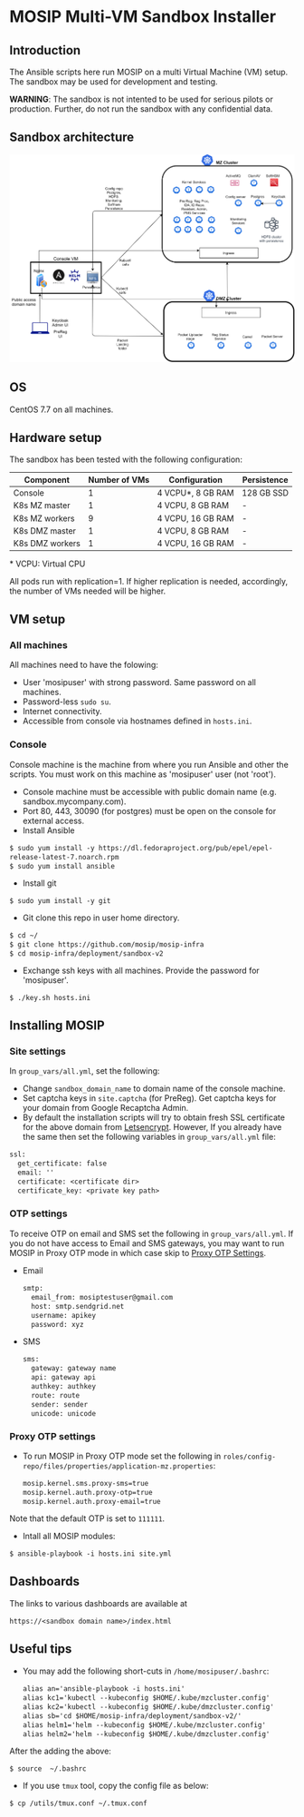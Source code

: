 # MOSIP Multi-VM Sandbox Installer

## Introduction

The Ansible scripts here run MOSIP on a multi Virtual Machine (VM) setup.  The sandbox may be used for development and testing.

**WARNING**: The sandbox is not intented to be used for serious pilots or production.  Further, do not run the sandbox with any confidential data.  

## Sandbox architecture
![](https://github.com/mosip/mosip-infra/blob/master/deployment/sandbox-v2/docs/sandbox_architecture.png)

## OS
CentOS 7.7 on all machines.

## Hardware setup 

The sandbox has been tested with the following configuration:

| Component| Number of VMs| Configuration| Persistence |
|---|---|---|---|
|Console| 1 | 4 VCPU*, 8 GB RAM | 128 GB SSD |
|K8s MZ master | 1 | 4 VCPU, 8 GB RAM | - |
|K8s MZ workers | 9 | 4 VCPU, 16 GB RAM | - |
|K8s DMZ master | 1 | 4 VCPU, 8 GB RAM | - |
|K8s DMZ workers | 1 | 4 VCPU, 16 GB RAM | - |

\* VCPU:  Virtual CPU

All pods run with replication=1.  If higher replication is needed, accordingly, the number of VMs needed will be higher.

## VM setup
### All machines
All machines need to have the folowing:
* User 'mosipuser' with strong password. Same password on all machines.
* Password-less `sudo su`.
* Internet connectivity.
* Accessible from console via hostnames defined in `hosts.ini`.  

### Console 
Console machine is the machine from where you run Ansible and other the scripts.  You must work on this machine as 'mosipuser' user (not 'root').   
* Console machine must be accessible with public domain name (e.g. sandbox.mycompany.com).
* Port 80, 443, 30090 (for postgres) must be open on the console for external access.
* Install Ansible
```
$ sudo yum install -y https://dl.fedoraproject.org/pub/epel/epel-release-latest-7.noarch.rpm
$ sudo yum install ansible
```
* Install git
```
$ sudo yum install -y git
```
* Git clone this repo in user home directory.
```
$ cd ~/
$ git clone https://github.com/mosip/mosip-infra
$ cd mosip-infra/deployment/sandbox-v2
```
* Exchange ssh keys with all machines. Provide the password for 'mosipuser'.
```
$ ./key.sh hosts.ini
``` 

##  Installing MOSIP 
### Site settings
In `group_vars/all.yml`, set the following: 
* Change `sandbox_domain_name`  to domain name of the console machine.
* Set captcha keys in `site.captcha` (for PreReg). Get captcha keys for your domain from Google Recaptcha Admin.
* By default the installation scripts will try to obtain fresh SSL certificate for the above domain from [Letsencrypt](https://letsencrypt.org). However, If you already have the same then set the following variables in `group_vars/all.yml` file:
```
ssl:
  get_certificate: false
  email: ''
  certificate: <certificate dir>
  certificate_key: <private key path> 
```
### OTP settings
To receive OTP on email and SMS set the following in `group_vars/all.yml`.  If you do not have access to Email and SMS gateways, you may want to run MOSIP in Proxy OTP mode in which case skip to [Proxy OTP Settings](#proxy-otp-settings).  
* Email 
  ```
  smtp:
    email_from: mosiptestuser@gmail.com
    host: smtp.sendgrid.net
    username: apikey
    password: xyz
  ```
* SMS 
  ```
  sms:
    gateway: gateway name
    api: gateway api
    authkey: authkey
    route: route
    sender: sender
    unicode: unicode
  ```
### Proxy OTP settings

* To run MOSIP in Proxy OTP mode set the following in `roles/config-repo/files/properties/application-mz.properties`: 
  ```
  mosip.kernel.sms.proxy-sms=true
  mosip.kernel.auth.proxy-otp=true
  mosip.kernel.auth.proxy-email=true
  ```
Note that the default OTP is set to `111111`.

* Intall all MOSIP modules:
```
$ ansible-playbook -i hosts.ini site.yml
```

## Dashboards
The links to various dashboards are available at 

```
https://<sandbox domain name>/index.html
```

## Useful tips
* You may add the following short-cuts in `/home/mosipuser/.bashrc`:
  ```
  alias an='ansible-playbook -i hosts.ini'
  alias kc1='kubectl --kubeconfig $HOME/.kube/mzcluster.config'
  alias kc2='kubectl --kubeconfig $HOME/.kube/dmzcluster.config'
  alias sb='cd $HOME/mosip-infra/deployment/sandbox-v2/'
  alias helm1='helm --kubeconfig $HOME/.kube/mzcluster.config'
  alias helm2='helm --kubeconfig $HOME/.kube/dmzcluster.config'
  ```
After the adding the above:
  ```
  $ source  ~/.bashrc
  ```
* If you use `tmux` tool, copy the config file as below:
```
$ cp /utils/tmux.conf ~/.tmux.conf
```
